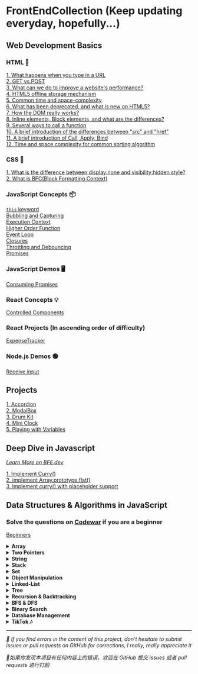 # FrontEndCollection (Keep updating everyday, hopefully...)

## Web Development Basics
### HTML 📖
[1. What happens when you type in a URL](https://github.com/cheatsheet1999/FrontEndCollection/issues/2)  
[2. GET vs POST](https://github.com/cheatsheet1999/FrontEndCollection/issues/4)  
<a href="https://github.com/cheatsheet1999/FrontEndCollection/issues/5">3. What can we do to improve a website's performance?</a>  
<a href="https://github.com/cheatsheet1999/FrontEndCollection/issues/6">4. HTML5 offline storage mechanism</a>  
[5. Common time and space-complexity](https://github.com/cheatsheet1999/FrontEndCollection/issues/9)  
[6. What has been deprecated, and what is new on HTML5?](https://github.com/cheatsheet1999/FrontEndCollection/issues/11)  
[7. How the DOM really works?](https://github.com/cheatsheet1999/FrontEndCollection/issues/18)  
[8. Inline elements, Block elements, and what are the differences?](https://github.com/cheatsheet1999/FrontEndCollection/issues/27)  
[9. Several ways to call a function](https://github.com/cheatsheet1999/FrontEndCollection/issues/28)  
[10. A brief introduction of the differences between "src" and "href"](https://github.com/cheatsheet1999/FrontEndCollection/issues/29)  
[11. A brief introduction of Call, Apply, Bind](https://github.com/cheatsheet1999/FrontEndCollection/issues/30)  
[12. Time and space complexity for common sorting algorithm](https://github.com/cheatsheet1999/FrontEndCollection/issues/9)  

### CSS 💎
[1. What is the difference between display:none and visibility:hidden style?](https://github.com/cheatsheet1999/FrontEndCollection/issues/37)  
[2. What is BFC(Block Formatting Context)](https://github.com/cheatsheet1999/FrontEndCollection/issues/38)

### JavaScript Concepts 📦
[`this` keyword](https://github.com/cheatsheet1999/FrontEndCollection/blob/main/Web-Note/%60this%60%20keyword.md)   
[Bubbling and Capturing](https://github.com/cheatsheet1999/FrontEndCollection/blob/main/Web-Note/Bubbling%20and%20Capturing.md)   
[Execution Context](https://github.com/cheatsheet1999/FrontEndCollection/blob/main/Web-Note/Execution%20Context.md)   
[Higher Order Function](https://github.com/cheatsheet1999/FrontEndCollection/blob/main/Web-Note/Functions%20%26%20Callbacks.md)      
[Event Loop](https://github.com/cheatsheet1999/FrontEndCollection/blob/main/Web-Note/Single%20Thread,%20Event%20Loop%20&%20Blocking%20Code.md)      
[Closures](https://github.com/cheatsheet1999/FrontEndCollection/blob/main/Web-Note/Closures.md)   
[Throttling and Debouncing](https://github.com/cheatsheet1999/FrontEndCollection/blob/main/Web-Note/Throttling%20and%20Debouncing.md)   
[Promises](https://github.com/cheatsheet1999/FrontEndCollection/blob/main/Web-Note/Promises.md)    

### JavaScript Demos 🖥
[Consuming Promises](https://github.com/cheatsheet1999/FrontEndCollection/tree/main/JS-Day/Consuming%20Promises)     

### React Concepts 💡   
[Controlled Components](https://github.com/cheatsheet1999/FrontEndCollection/tree/main/Web-Note/Controlled%20Components)   

### React Projects (In ascending order of difficulty)
[ExpenseTracker](https://github.com/cheatsheet1999/FrontEndCollection/tree/main/React/ExpenseTracker)        

### Node.js Demos 🟢
[Receive input](https://github.com/cheatsheet1999/FrontEndCollection/blob/main/JS-Day/Receive%20input/preview.md)     
  
## Projects
[1. Accordion](https://github.com/cheatsheet1999/FrontEndCollection/issues/17)   
[2. ModalBox](https://github.com/cheatsheet1999/FrontEndCollection/issues/23)  
[3. Drum Kit](https://github.com/cheatsheet1999/FrontEndCollection/tree/main/JS-Day/DrumKit)  
[4. Mini Clock](https://github.com/cheatsheet1999/FrontEndCollection/tree/main/JS-Day/Mini%20Clock)  
[5. Playing with Variables](https://github.com/siyuan25/FrontEndCollection/tree/main/JS-Day/Playing%20with%20Variables)  

## Deep Dive in Javascript 
[_Learn More on BFE.dev_](https://bigfrontend.dev/)  

[1. Implement Curry()](https://github.com/cheatsheet1999/FrontEndCollection/issues/33)   
[2. implement Array.prototype.flat()](https://github.com/cheatsheet1999/FrontEndCollection/blob/main/JS-Core/implement%20Array.prototype.flat().md)  
[3. Implement curry() with placeholder support](https://github.com/cheatsheet1999/FrontEndCollection/blob/main/JS-Core/implement%20curry()%20with%20placeholder%20support.md)  

## Data Structures & Algorithms in JavaScript

### Solve the questions on [Codewar](https://www.codewars.com/) if you are a beginner
[Beginners](https://github.com/cheatsheet1999/FrontEndCollection/tree/main/JS-Algo/Beginners)   

<details>
<summary><strong>Array</strong></summary>


[Two Sum](https://github.com/cheatsheet1999/FrontEndCollection/blob/main/JS-Algo/Two%20Sum.md)  
[Two Sum II - Input Array Is Sorted](https://github.com/cheatsheet1999/FrontEndCollection/blob/main/JS-Algo/Two%20Sum%20II%20-%20Input%20Array%20Is%20Sorted.md)   
[0011. Container With Most Water](https://github.com/cheatsheet1999/FrontEndCollection/blob/main/JS-Algo/0011.%20Container%20With%20Most%20Water.md)       
[Search Insert Position](https://github.com/cheatsheet1999/FrontEndCollection/issues/26)  
[Squares of a Sorted Array](https://github.com/cheatsheet1999/FrontEndCollection/issues/31)        
[Last and Second Last](https://github.com/cheatsheet1999/FrontEndCollection/blob/main/JS-Algo/Last%20and%20Second%20Last.md)  
[Rotate Array](https://github.com/cheatsheet1999/FrontEndCollection/issues/32)  
[Meeting Rooms II](https://github.com/cheatsheet1999/FrontEndCollection/blob/main/JS-Algo/Meeting%20Rooms%20II.md)  
[Intersection of Two Arrays II](https://github.com/cheatsheet1999/FrontEndCollection/issues/36)  
[Remove Nth Node From End of List](https://github.com/cheatsheet1999/FrontEndCollection/blob/main/JS-Algo/Remove%20Nth%20Node%20From%20End%20of%20List.md)  
[K Closest Points to Origin](https://github.com/cheatsheet1999/FrontEndCollection/blob/main/JS-Algo/K%20Closest%20Points%20to%20Origin.md) 
[Maximum Subarray](https://github.com/cheatsheet1999/FrontEndCollection/blob/main/JS-Algo/Maximum%20Subarray.md)        
[Best Time to Buy and Sell Stock](https://github.com/cheatsheet1999/FrontEndCollection/blob/main/JS-Algo/Best%20Time%20to%20Buy%20and%20Sell%20Stock.md)  
[First Bad Version](https://github.com/cheatsheet1999/FrontEndCollection/blob/main/JS-Algo/First%20Bad%20Version.md)    
[Meeting Rooms](https://github.com/cheatsheet1999/FrontEndCollection/blob/main/JS-Algo/Meeting%20Rooms.md)   
[Trapping Rain Water](https://github.com/cheatsheet1999/FrontEndCollection/blob/main/JS-Algo/Trapping%20Rain%20Water.md)  
[Product of Array Except Self](https://github.com/cheatsheet1999/FrontEndCollection/issues/1)  
[Merge Intervals](https://github.com/cheatsheet1999/FrontEndCollection/issues/3)   
[Longest Consecutive Sequence](https://github.com/cheatsheet1999/FrontEndCollection/issues/7)  
[Spiral Matrix](https://github.com/cheatsheet1999/FrontEndCollection/blob/main/JS-Algo/Spiral%20Matrix.md)     
[Coin Change](https://github.com/cheatsheet1999/FrontEndCollection/issues/13)  
[Gas Station](https://github.com/cheatsheet1999/FrontEndCollection/issues/15)  
[Top K Frequent Elements](https://github.com/cheatsheet1999/FrontEndCollection/issues/19)  
[3 Sum](https://github.com/cheatsheet1999/FrontEndCollection/issues/20)  
[Count Binary Substrings](https://github.com/cheatsheet1999/FrontEndCollection/blob/main/JS-Algo/Count%20Binary%20Substrings.md)  
[Word Search](https://github.com/cheatsheet1999/FrontEndCollection/blob/main/JS-Algo/Word%20Search.md)  
[Subarray Sum Equals K](https://github.com/cheatsheet1999/FrontEndCollection/blob/main/JS-Algo/Subarray%20Sum%20Equals%20K.md)  
[Subdomain Visit Count](https://github.com/cheatsheet1999/FrontEndCollection/blob/main/JS-Algo/Subdomain%20Visit%20Count.md)  
[Next Permutation](https://github.com/cheatsheet1999/FrontEndCollection/blob/main/JS-Algo/Next%20Permutation.md)  
[Expressive Words](https://github.com/cheatsheet1999/FrontEndCollection/blob/main/JS-Algo/Expressive%20Words.md)   
[Verifying an Alien Dictionary](https://github.com/cheatsheet1999/FrontEndCollection/blob/main/JS-Algo/Verifying%20an%20Alien%20Dictionary.md)  
[4Sum(nSum universal solution)](https://github.com/cheatsheet1999/FrontEndCollection/blob/main/JS-Algo/4Sum.md)  
[3Sum Closest](https://github.com/cheatsheet1999/FrontEndCollection/blob/main/JS-Algo/3Sum%20Closest.md)   
[Jump Game](https://github.com/cheatsheet1999/FrontEndCollection/blob/main/JS-Algo/Jump%20Game.md)   
[Jump Game II](https://github.com/cheatsheet1999/FrontEndCollection/blob/main/JS-Algo/Jump%20Game%20II.md)    
[Minimum Size Subarray Sum](https://github.com/cheatsheet1999/FrontEndCollection/blob/main/JS-Algo/Minimum%20Size%20Subarray%20Sum.md)   
[Matrix Summation](https://github.com/cheatsheet1999/FrontEndCollection/blob/main/JS-Algo/Matrix%20Summation.md)  
[Counting Analogous Arrays](https://github.com/cheatsheet1999/FrontEndCollection/blob/main/JS-Algo/Counting%20Analogous%20Arrays.md)  
[Custom Sorted Array](https://github.com/cheatsheet1999/FrontEndCollection/blob/main/JS-Algo/Custom%20Sorted%20Array.md)         
[Reformat Date](https://github.com/cheatsheet1999/FrontEndCollection/blob/main/JS-Algo/Reformat%20Date.md)          
[Game of Life](https://github.com/cheatsheet1999/FrontEndCollection/blob/main/JS-Algo/Game%20of%20Life.md)        
[Search a 2D Matrix II](https://github.com/cheatsheet1999/FrontEndCollection/blob/main/JS-Algo/Search%20a%202D%20Matrix%20II.md)     
[Kth Largest Element in an Array](https://github.com/cheatsheet1999/FrontEndCollection/blob/main/JS-Algo/Kth%20Largest%20Element%20in%20an%20Array.md)     
[Insert Delete GetRandom O(1)](https://github.com/cheatsheet1999/FrontEndCollection/blob/main/JS-Algo/Insert%20Delete%20GetRandom%20O(1).md)     
[Reaching Points](https://github.com/cheatsheet1999/FrontEndCollection/blob/main/JS-Algo/Reaching%20Points.md)     
[Pow(x, n)](https://github.com/cheatsheet1999/FrontEndCollection/blob/main/JS-Algo/Pow(x%2C%20n).md)    
[Sum of Square Numbers](https://github.com/cheatsheet1999/FrontEndCollection/blob/main/JS-Algo/Sum%20of%20Square%20Numbers.md)     
[Minimum Moves to Equal Array Elements](https://github.com/cheatsheet1999/FrontEndCollection/blob/main/JS-Algo/Minimum%20Moves%20to%20Equal%20Array%20Elements.md)
[Buying Show Tickets](https://github.com/cheatsheet1999/FrontEndCollection/blob/main/JS-Algo/Buying%20Show%20Tickets.md)     
[Count Duplicate Elements](https://github.com/cheatsheet1999/FrontEndCollection/blob/main/JS-Algo/Count%20Duplicate%20Elements.md)   
[Password Creation](https://github.com/cheatsheet1999/FrontEndCollection/blob/main/JS-Algo/Password%20Creation.md)  

</details>
 
 
 
<details>
<summary><strong>Two Pointers</strong></summary>

[0283. Move Zeroes](https://github.com/cheatsheet1999/FrontEndCollection/blob/main/JS-Algo/0283.%20Move%20Zeroes.md)

</details>
 

<details>
<summary><strong>String</strong></summary>

<ul>
<details>
<summary>Palindrome</summary>

[0005. Longest Palindromic Substring](https://github.com/cheatsheet1999/FrontEndCollection/blob/main/JS-Algo/0005.%20Longest%20Palindromic%20Substring.md).            
[0009. Palindrome Number](https://github.com/cheatsheet1999/FrontEndCollection/blob/main/JS-Algo/0009.%20Palindrome%20Number.md)       
  
</details>
</ul>


<ul>
<details>
  <summary> Uncategorized </summary>

[0006. Zigzag Conversion](https://github.com/cheatsheet1999/FrontEndCollection/blob/main/JS-Algo/0006.%20Zigzag%20Conversion.md)    
[0007. Reverse Integer](https://github.com/cheatsheet1999/FrontEndCollection/blob/main/JS-Algo/0007.%20Reverse%20Integer.md)        
[Reverse String](https://github.com/cheatsheet1999/FrontEndCollection/blob/main/JS-Algo/Reverse%20String.md)    
[Reverse Words in a String III](https://github.com/cheatsheet1999/FrontEndCollection/blob/main/JS-Algo/Reverse%20Words%20in%20a%20String%20III.md)      
[Longest Common Prefix](https://github.com/cheatsheet1999/FrontEndCollection/blob/main/JS-Algo/Longest%20Common%20Prefix.md)    
[Valid Palindrome II](https://github.com/cheatsheet1999/FrontEndCollection/blob/main/JS-Algo/Valid%20Palindrome%20II.md)     
[Longest Substring Without Repeating Characters](https://github.com/cheatsheet1999/FrontEndCollection/blob/main/JS-Algo/Longest%20Substring%20Without%20Repeating%20Characters.md)   
[Letter Combinations of a Phone Number](https://github.com/cheatsheet1999/FrontEndCollection/blob/main/JS-Algo/Letter%20Combinations%20of%20a%20Phone%20Number.md)   
[Generate Parentheses](https://github.com/cheatsheet1999/FrontEndCollection/blob/main/JS-Algo/Generate%20Parentheses.md)   
[Decode String](https://github.com/cheatsheet1999/FrontEndCollection/blob/main/JS-Algo/Decode%20String.md)   
[Longest Palindromic Substring](https://github.com/cheatsheet1999/FrontEndCollection/blob/main/JS-Algo/Longest%20Palindromic%20Substring.md)   
[Time Based Key-Value Store](https://github.com/cheatsheet1999/FrontEndCollection/blob/main/JS-Algo/Time%20Based%20Key-Value%20Store.md)  
[Roman to Integer](https://github.com/cheatsheet1999/FrontEndCollection/blob/main/JS-Algo/Roman%20to%20Integer.md)        
[Longest String Chain](https://github.com/cheatsheet1999/FrontEndCollection/blob/main/JS-Algo/Longest%20String%20Chain.md)  
[Robot Bounded In Circle](https://github.com/cheatsheet1999/FrontEndCollection/blob/main/JS-Algo/Robot%20Bounded%20In%20Circle.md)  
[Word Break](https://github.com/cheatsheet1999/FrontEndCollection/blob/main/JS-Algo/Word%20Break.md)    
[Minimum Number of Steps to Make Two Strings Anagram](https://github.com/cheatsheet1999/FrontEndCollection/blob/main/JS-Algo/Minimum%20Number%20of%20Steps%20to%20Make%20Two%20Strings%20Anagram.md)      
[Reorganize String](https://github.com/cheatsheet1999/FrontEndCollection/blob/main/JS-Algo/Reorganize%20String.md)    
[Group Anagrams](https://github.com/cheatsheet1999/FrontEndCollection/blob/main/JS-Algo/Group%20Anagrams.md)    
[Shortest Word Distance II](https://github.com/cheatsheet1999/FrontEndCollection/blob/main/JS-Algo/Shortest%20Word%20Distance%20II.md)          
[Simplify Path](https://github.com/cheatsheet1999/FrontEndCollection/blob/main/JS-Algo/Simplify%20Path.md)       
[Search Suggestions System](https://github.com/cheatsheet1999/FrontEndCollection/blob/main/JS-Algo/Search%20Suggestions%20System.md)           
[Remove All Adjacent Duplicates in String II](https://github.com/cheatsheet1999/FrontEndCollection/blob/main/JS-Algo/Remove%20All%20Adjacent%20Duplicates%20in%20String%20II.md)      
[Fraction to Recurring Decimal](https://github.com/cheatsheet1999/FrontEndCollection/blob/main/JS-Algo/Fraction%20to%20Recurring%20Decimal.md)     
[Accounts Merge](https://github.com/cheatsheet1999/FrontEndCollection/blob/main/JS-Algo/Accounts%20Merge.md)     
[Longest Happy String](https://github.com/cheatsheet1999/FrontEndCollection/blob/main/JS-Algo/Longest%20Happy%20String.md)    
[Minimum Deletions to Make Character Frequencies Unique](https://github.com/cheatsheet1999/FrontEndCollection/blob/main/JS-Algo/Minimum%20Deletions%20to%20Make%20Character%20Frequencies%20Unique.md)     
 
</details>
</ul>



</details>

<details>
<summary><strong>Stack</strong></summary>

[Buildings With an Ocean View](https://github.com/cheatsheet1999/FrontEndCollection/blob/main/JS-Algo/Buildings%20With%20an%20Ocean%20View.md)    
[Valid Parentheses](https://github.com/cheatsheet1999/FrontEndCollection/blob/main/JS-Algo/Valid%20Parentheses.md)    
[Minimum Remove to Make Valid Parentheses](https://github.com/cheatsheet1999/FrontEndCollection/blob/main/JS-Algo/Minimum%20Remove%20to%20Make%20Valid%20Parentheses.md)  

</details>


<details>
<summary><strong>Set</strong></summary>
  
[0003. Longest Substring Without Repeating Characters](https://github.com/cheatsheet1999/FrontEndCollection/blob/main/JS-Algo/0003.%20Longest%20Substring%20Without%20Repeating%20Characters.md)     
  
</details>


<details>
<summary><strong>Object Manipulation</strong></summary>
 
[0012. Integer to Roman](https://github.com/cheatsheet1999/FrontEndCollection/blob/main/JS-Algo/0012.%20Integer%20to%20Roman.md)      
  
</details>


<details>
<summary><strong>Linked-List </strong></summary>  
  
[0002. Add Two Numbers](https://github.com/cheatsheet1999/FrontEndCollection/blob/main/JS-Algo/0002.%20Add%20Two%20Numbers.md)    
[206. Reverse Linked List](https://github.com/cheatsheet1999/FrontEndCollection/blob/main/JS-Algo/206.%20Reverse%20Linked%20List.md)     
[Linked List Cycle](https://github.com/cheatsheet1999/FrontEndCollection/blob/main/JS-Algo/Linked%20List%20Cycle.md)   
[Middle of the Linked List](https://github.com/cheatsheet1999/FrontEndCollection/blob/main/JS-Algo/Middle%20of%20the%20Linked%20List.md)    
[Linked List Cycle II](https://github.com/cheatsheet1999/FrontEndCollection/blob/main/JS-Algo/Linked%20List%20Cycle%20II.md)   
[Add Two Numbers](https://github.com/cheatsheet1999/FrontEndCollection/blob/main/JS-Algo/Add%20Two%20Numbers.md)  
[Design Linked List](https://github.com/cheatsheet1999/FrontEndCollection/blob/main/JS-Algo/Design%20Linked%20List.md)        
[LRU Cache](https://github.com/cheatsheet1999/FrontEndCollection/blob/main/JS-Algo/LRU%20Cache.md)   

</details>
</ul>

<details>
<summary><strong>Tree</strong></summary>

<ul>
<details>
  <summary> ⭐ </summary>

[Binary Tree Preorder Traversal](https://github.com/cheatsheet1999/FrontEndCollection/issues/21)  
[Binary Tree Inorder Traversal](https://github.com/cheatsheet1999/FrontEndCollection/issues/22)  

</details>
</ul>

<ul>
<details>
  <summary> ⭐⭐ </summary>
  
[Construct Binary Tree from Preorder and Inorder Traversal](https://github.com/cheatsheet1999/FrontEndCollection/issues/8)  
[Invert Binary Tree](https://github.com/cheatsheet1999/FrontEndCollection/blob/main/JS-Algo/Invert%20Binary%20Tree.md)     
[Lowest Common Ancestor of a Binary Tree](https://github.com/cheatsheet1999/FrontEndCollection/blob/main/JS-Algo/Lowest%20Common%20Ancestor%20of%20a%20Binary%20Tree.md)        
[Recover Binary Search Tree](https://github.com/cheatsheet1999/FrontEndCollection/blob/main/JS-Algo/Recover%20Binary%20Search%20Tree.md)    

</details>
</ul>

<ul>
<details>
  <summary> ⭐⭐⭐ </summary>
  
[Range Sum of BST](https://github.com/cheatsheet1999/FrontEndCollection/blob/main/JS-Algo/Range%20Sum%20of%20BST.md)    
[Binary Tree Vertical Order Traversal](https://github.com/cheatsheet1999/FrontEndCollection/blob/main/JS-Algo/Binary%20Tree%20Vertical%20Order%20Traversal.md)   
[Validate Binary Search Tree](https://github.com/cheatsheet1999/FrontEndCollection/blob/main/JS-Algo/Validate%20Binary%20Search%20Tree.md)     
[Sum Root to Leaf Numbers](https://github.com/cheatsheet1999/FrontEndCollection/blob/main/JS-Algo/Sum%20Root%20to%20Leaf%20Numbers.md)       
[Binary Tree Right Side View](https://github.com/cheatsheet1999/FrontEndCollection/blob/main/JS-Algo/Binary%20Tree%20Right%20Side%20View.md)  

</details>
</ul>

</details>

<details>
<summary><strong>Recursion & Backtracking</strong></summary>

[Combinations](https://github.com/cheatsheet1999/FrontEndCollection/blob/main/JS-Algo/Combinations.md)   

</details>


<details>
<summary><strong>BFS & DFS</strong></summary>

[Flood Fill](https://github.com/cheatsheet1999/FrontEndCollection/blob/main/JS-Algo/Flood%20Fill.md)       
[Max Area of Island](https://github.com/cheatsheet1999/FrontEndCollection/blob/main/JS-Algo/Max%20Area%20of%20Island.md)     
[Merge Two Binary Trees](https://github.com/cheatsheet1999/FrontEndCollection/blob/main/JS-Algo/Merge%20Two%20Binary%20Trees.md)     
[Populating Next Right Pointers in Each Node](https://github.com/cheatsheet1999/FrontEndCollection/blob/main/JS-Algo/Populating%20Next%20Right%20Pointers%20in%20Each%20Node.md)         
[01 Matrix](https://github.com/cheatsheet1999/FrontEndCollection/blob/main/JS-Algo/01%20Matrix.md)   
[Rotting Oranges](https://github.com/cheatsheet1999/FrontEndCollection/blob/main/JS-Algo/Rotting%20Oranges.md)   
[Number of Islands](https://github.com/cheatsheet1999/FrontEndCollection/blob/main/JS-Algo/Number%20of%20Islands.md)    
[Minimum Knight Moves](https://github.com/cheatsheet1999/FrontEndCollection/blob/main/JS-Algo/Minimum%20Knight%20Moves.md)     

</details>

<details>
<summary><strong>Binary Search</strong></summary>

[Binary Search](https://github.com/cheatsheet1999/FrontEndCollection/blob/main/JS-Algo/Binary%20Search.md)    
[Find First and Last Position of Element in Sorted Array](https://github.com/cheatsheet1999/FrontEndCollection/blob/main/JS-Algo/Find%20First%20and%20Last%20Position%20of%20Element%20in%20Sorted%20Array.md)     
[Search in Rotated Sorted Array](https://github.com/cheatsheet1999/FrontEndCollection/blob/main/JS-Algo/Search%20in%20Rotated%20Sorted%20Array.md)   
[Find Peak Element](https://github.com/cheatsheet1999/FrontEndCollection/blob/main/JS-Algo/Find%20Peak%20Element.md)

</details>

<details>
<summary><strong>Database Management</strong></summary>
  
[Unit 2 Exploring Databases and SQL](https://github.com/cheatsheet1999/FrontEndCollection/issues/45)   
[ER diagram, Relational Algebra, SQL / NOSQL](https://github.com/cheatsheet1999/FrontEndCollection/issues/14)     
[Unit 3: Data Storage](https://github.com/cheatsheet1999/FrontEndCollection/issues/43)     
[Unit 4: Data Indexing](https://github.com/cheatsheet1999/FrontEndCollection/issues/35)     
[Unit 5: Transactions and Recovery](https://github.com/cheatsheet1999/FrontEndCollection/issues/39) 
[Unit 6: Concurrency](https://github.com/cheatsheet1999/FrontEndCollection/issues/40)   
[Unit 1 - 6 Practice Questions Solutions](https://github.com/cheatsheet1999/FrontEndCollection/issues/47) 

</details>


<details>
  <summary><strong>TikTok 🎶</strong></summary>
  
  [Count Analogous Array](https://github.com/cheatsheet1999/FrontEndCollection/blob/main/JS-Algo/Count%20Analogous%20Array.md)  
  [Is this a tree](https://github.com/cheatsheet1999/FrontEndCollection/blob/main/JS-Algo/Is%20this%20a%20tree.md)  
  [Longest String Chain](https://github.com/cheatsheet1999/FrontEndCollection/blob/main/JS-Algo/Longest%20String%20Chain.md)  
  [Fizz Buzz](https://github.com/cheatsheet1999/FrontEndCollection/blob/main/JS-Algo/Fizz%20Buzz.md)   
  [Last and Second Last](https://github.com/cheatsheet1999/FrontEndCollection/blob/main/JS-Algo/Last%20and%20Second%20Last.md)  
  [Custom Sorted Array](https://github.com/cheatsheet1999/FrontEndCollection/blob/main/JS-Algo/Custom%20Sorted%20Array.md)      
  [Gas Station](https://github.com/cheatsheet1999/FrontEndCollection/issues/15)  
  [Minimum Number of Steps to Make Two Strings Anagram](https://github.com/cheatsheet1999/FrontEndCollection/blob/main/JS-Algo/Minimum%20Number%20of%20Steps%20to%20Make%20Two%20Strings%20Anagram.md)     
  [Count Binary Substrings](https://github.com/cheatsheet1999/FrontEndCollection/blob/main/JS-Algo/Count%20Binary%20Substrings.md)    
  [Anagram Difference](https://github.com/cheatsheet1999/FrontEndCollection/blob/main/JS-Algo/Anagram%20Difference.md)    
  [Counting Analogous Arrays](https://github.com/cheatsheet1999/FrontEndCollection/blob/main/JS-Algo/Counting%20Analogous%20Arrays.md)  
  [Reformat Date](https://github.com/cheatsheet1999/FrontEndCollection/blob/main/JS-Algo/Reformat%20Date.md)    
  [Alaaddin Carpet](https://github.com/cheatsheet1999/FrontEndCollection/blob/main/JS-Algo/Alaaddin%20Carpet.md)    
  [Reaching Points](https://github.com/cheatsheet1999/FrontEndCollection/blob/main/JS-Algo/Reaching%20Points.md)   
  [OA with not answers](https://github.com/cheatsheet1999/FrontEndCollection/blob/main/JS-Algo/OA%20with%20not%20answers.md)   
  
</details>


***
<p><em>🤯 If you find errors in the content of this project, don't hesitate to submit issues or pull requests on GitHub for corrections, I really, really appreciate it</em></p>
<p><em>🤯如果你发现本项目有任何内容上的错误，欢迎在 GitHub 提交 issues 或者 pull requests 进行打脸</em></p>
